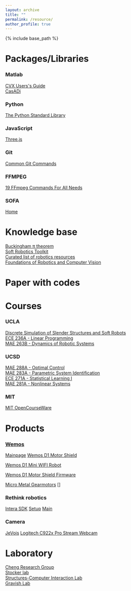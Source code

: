 ```yaml
---
layout: archive
title: ""
permalink: /resource/
author_profile: true
---
```


{% include base_path %}

Packages/Libraries
======
### Matlab
[CVX Users's Guide](http://web.cvxr.com/cvx/doc/) <br />
[CasADi](https://web.casadi.org/docs/) <br />

### Python
[The Python Standard Library](https://docs.python.org/3/library/index.html)

### JavaScript
[Three.js](https://threejs.org/docs/index.html#manual/en/introduction/Creating-a-scene)

### Git
[Common Git Commands](http://guides.beanstalkapp.com/version-control/common-git-commands.html)

### FFMPEG
[19 FFmpeg Commands For All Needs](https://catswhocode.com/ffmpeg-commands/)

### SOFA
[Home](https://www.sofa-framework.org/)

Knowledge base
======
[Buckingham π theorem](http://www-mdp.eng.cam.ac.uk/web/library/enginfo/aerothermal_dvd_only/aero/fprops/dimension/node9.html) <br />
[Soft Robotics Toolkit](https://softroboticstoolkit.com/home)<br />
[Curated list of robotics resources](https://github.com/kiloreux/awesome-robotics)<br />
[Foundations of Robotics and Computer Vision](https://faculty.sites.iastate.edu/jia/foundations-robotics-and-computer-vision-com-s-477577)


Paper with codes
======


Courses
======

### UCLA
[Discrete Simulation of Slender Structures and Soft Robots](https://structures.computer/slenderstructures) <br />
[ECE 236A - Linear Programming](http://www.seas.ucla.edu/~vandenbe/ee236a/ee236a.html) <br />
[MAE 263B	- Dynamics of Robotic Systems](http://bionics.seas.ucla.edu/education/MAE_263D.html) <br/>

### UCSD
[MAE 288A - Optimal Control](http://maeresearch.ucsd.edu/mceneaney/mae288a/) <br />
[MAE 283A	- Parametric System Identification](http://mechatronics.ucsd.edu/mae283a_20/index.html) <br/>
[ECE 271A	- Statistical Learning I](http://www.svcl.ucsd.edu/courses/ece271A/ece271A.htm) <br/>
[MAE 281A	- Nonlinear Systems](http://flyingv.ucsd.edu/krstic/teaching/281a/281a.html) <br/>

### MIT
[MIT OpenCourseWare](https://ocw.mit.edu/) <br />

Products
======

### [Wemos](https://www.wemos.cc/en/latest/index.html)
[Mainpage](https://www.wemos.cc/en/latest/index.html)
[Wemos D1 Motor Shield](https://www.amazon.com/dp/B07P6LPY2C)<br/>

[Wemos D1 Mini WIFI Robot](https://www.instructables.com/Wemos-D1-Mini-WIFI-Robot-MQTT-UDP/) <br />

[Wemos D1 Motor Shield Firmware](https://github.com/thomasfredericks/wemos_motor_shield)<br/>


[Micro Metal Gearmotors](https://www.pololu.com/category/60/micro-metal-gearmotors)
[]

### Rethink robotics
[Intera SDK](https://support.rethinkrobotics.com/support/solutions)
[Setup](https://sdk.rethinkrobotics.com/intera/Workstation_Setup)
[Main](https://sdk.rethinkrobotics.com/intera/Main_Page)

### Camera
[JeVois](https://www.jevoisinc.com/)
[Logitech C922x Pro Stream Webcam](https://www.amazon.com/dp/B01LXCDPPK/)

  
Laboratory
======

[Cheng Research Group](https://cheng.cems.umn.edu/) <br />
[Stocker lab](https://stockerlab.ethz.ch/) <br />
[Structures-Computer Interaction Lab](https://structures.computer/) <br />
[Gravish Lab](http://gravishlab.ucsd.edu/index.html)

